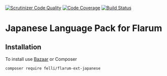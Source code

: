 [![Scrutinizer Code Quality](https://scrutinizer-ci.com/g/Felli/flarum-ext-japanese/badges/quality-score.png?b=master)](https://scrutinizer-ci.com/g/Felli/flarum-ext-japanese/?branch=master) [![Code Coverage](https://scrutinizer-ci.com/g/Felli/flarum-ext-japanese/badges/coverage.png?b=master)](https://scrutinizer-ci.com/g/Felli/flarum-ext-japanese/?branch=master) [![Build Status](https://scrutinizer-ci.com/g/Felli/flarum-ext-japanese/badges/build.png?b=master)](https://scrutinizer-ci.com/g/Felli/flarum-ext-japanese/build-status/master)

# Japanese Language Pack for Flarum

## Installation
To install use [Bazaar](https://github.com/flagrow/bazaar) or Composer

`composer require felli/flarum-ext-japanese`

